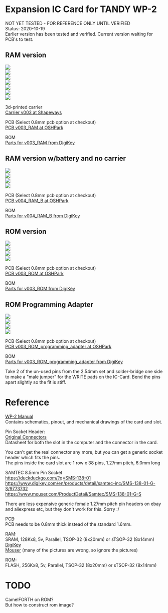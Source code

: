 # Expansion IC Card for TANDY WP-2

NOT YET TESTED - FOR REFERENCE ONLY UNTIL VERIFIED  
Status: 2020-10-19  
Earlier version has been tested and verified. Current version waiting for PCB's to test.  

## RAM version
![](WP-2_IC_Card_v003_RAM_1.jpg)  
![](WP-2_IC_Card_v003_RAM_2.jpg)  
![](WP-2_IC_Card_v003_RAM_3.jpg)  
![](WP-2_IC_Card_v003_RAM_4.jpg)  
![](WP-2_IC_Card_v003_RAM_5.jpg)  
![](WP-2_IC_Card_v003_RAM_6.jpg)  
![](PCB/WP-2_IC_Card_v003_RAM.svg)  

3d-printed carrier  
[Carrier v003 at Shapeways](https://shpws.me/Si2L)  

PCB (Select 0.8mm pcb option at checkout)  
[PCB v003_RAM at OSHPark](https://oshpark.com/shared_projects/7H6gMMx5)  

BOM  
[Parts for v003_RAM from DigiKey](https://www.digikey.com/short/zn95q5)

## RAM version w/battery and no carrier
![](WP-2_IC_Card_v004_RAM_B_1.jpg)  
![](WP-2_IC_Card_v004_RAM_B_2.jpg)  
![](WP-2_IC_Card_v004_RAM_B_3.jpg)  
![](PCB/WP-2_IC_Card_v004_RAM_B.svg)  

PCB (Select 0.8mm pcb option at checkout)  
[PCB v004_RAM_B at OSHPark](https://oshpark.com/shared_projects/1InS1yR8)  

BOM  
[Parts for v004_RAM_B from DigiKey](https://www.digikey.com/short/znbqq9)


## ROM version
![](WP-2_IC_Card_v003_ROM_1.jpg)  
![](WP-2_IC_Card_v003_ROM_2.jpg)  
![](WP-2_IC_Card_v003_ROM_3.jpg)  
![](PCB/WP-2_IC_Card_v003_ROM.svg)  

PCB (Select 0.8mm pcb option at checkout)  
[PCB v003_ROM at OSHPark](https://oshpark.com/shared_projects/rLP4ZOHt)  

BOM  
[Parts for v003_ROM from DigiKey](https://www.digikey.com/short/zn95jj)


## ROM Programming Adapter
![](WP-2_IC_Card_v003_ROM_programming_adapter_1.jpg)  
![](WP-2_IC_Card_v003_ROM_programming_adapter_2.jpg)  
![](WP-2_IC_Card_v003_ROM_programming_adapter_3.jpg)  
![](PCB/WP-2_IC_Card_v003_ROM_programming_adapter.svg)  

PCB (Select 0.8mm pcb option at checkout)  
[PCB v003_ROM_programming_adapter at OSHPark](https://oshpark.com/shared_projects/5rdprQ0J)  

BOM  
[Parts for v003_ROM_programming_adapter from DigiKey](https://www.digikey.com/short/zn9rqn)

Take 2 of the un-used pins from the 2.54mm set and solder-bridge one side to make a "male jumper" for the WRITE pads on the IC-Card. Bend the pins apart slightly so the fit is stiff.


# Reference
[WP-2 Manual](https://archive.org/search.php?query=Tandy%20WP-2)  
Contains schematics, pinout, and mechanical drawings of the card and slot.

Pin Socket Header:  
[Original Connectors](ref/JC20-B38S-F1.pdf)  
Datasheet for both the slot in the computer and the connector in the card.  

You can't get the real connector any more, but you can get a generic socket header which fits the pins.  
The pins inside the card slot are 1 row x 38 pins, 1.27mm pitch, 6.0mm long

SAMTEC 8.5mm Pin Socket  
<https://duckduckgo.com/?q=SMS-138-01>  
<https://www.digikey.com/en/products/detail/samtec-inc/SMS-138-01-G-S/9773732>  
<https://www.mouser.com/ProductDetail/Samtec/SMS-138-01-G-S>  

There are less expensive generic female 1.27mm pitch pin headers on ebay and aliexpress etc, but they don't work for this. Sorry :/

PCB:  
PCB needs to be 0.8mm thick instead of the standard 1.6mm.

RAM:  
SRAM, 128Kx8, 5v, Parallel, TSOP-32 (8x20mm) or sTSOP-32 (8x14mm)  
[DigiKey](https://www.digikey.com/short/zw38nv)  
[Mouser](https://mou.sr/2GcUWHl) (many of the pictures are wrong, so ignore the pictures)  

ROM:  
FLASH, 256Kx8, 5v, Parallel, TSOP-32 (8x20mm) or sTSOP-32 (8x14mm)  

# TODO
CamelFORTH on ROM?  
But how to construct rom image?  
